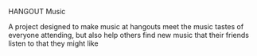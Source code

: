 HANGOUT Music

A project designed to make music at hangouts meet the music tastes of everyone attending, but also help others find new music that their friends listen to that they might like
